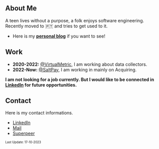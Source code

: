 ## About Me
A teen lives without a purpose, a folk enjoys software engineering. <br>
Recently moved to 🇵🇹 and tries to get used to it.

- Here is my [**personal blog**](https://blog.yusufpapurcu.com) if you want to see!

## Work
- **2020-2022:** [@VirtualMetric](https://www.linkedin.com/company/virtualmetric/), I am working about data collectors.
- **2022-Now:** [@SaltPay](https://www.linkedin.com/company/salt-pay/), I am working in mainly on Acquiring.

**I am not looking for a job currently. But I would like to be connected in [LinkedIn](https://www.linkedin.com/in/yusufpapurcu/) for future opportunities.**

## Contact
Here is my contact informations.
- [LinkedIn](https://www.linkedin.com/in/yusufpapurcu/)
- [Mail](mailto:yusufturhanp@gmail.com)
- [Superpeer](https://superpeer.com/yusufpapurcu)

<sub><sup>Last Update: 17-10-2023</sup></sub>
